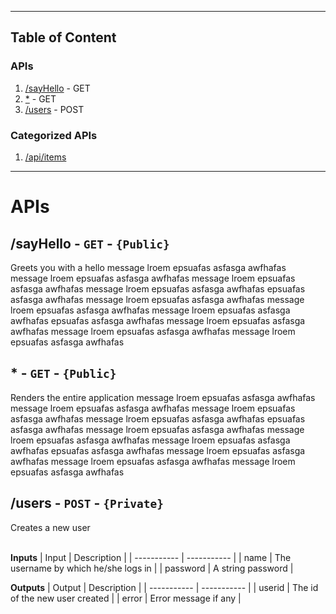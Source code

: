 
  ---
  ## Table of Content
  ### APIs 
1. [/sayHello](#sayHello) - GET
2. [*](#) - GET
3. [/users](#users) - POST
  ### Categorized APIs
  1. [/api/items](pages/api-items.md)
  
  ---
# APIs
<h2 id="sayHello"> <b>/sayHello</b> - <code>GET</code> - <code>{Public}</code></h2>
Greets you with a hello message lroem epsuafas asfasga awfhafas message lroem epsuafas asfasga awfhafas message lroem epsuafas asfasga awfhafas message lroem epsuafas asfasga awfhafas epsuafas asfasga awfhafas message lroem epsuafas asfasga awfhafas message lroem epsuafas asfasga awfhafas message lroem epsuafas asfasga awfhafas epsuafas asfasga awfhafas message lroem epsuafas asfasga awfhafas message lroem epsuafas asfasga awfhafas message lroem epsuafas asfasga awfhafas
<h2 id=""> <b>*</b> - <code>GET</code> - <code>{Public}</code></h2>
Renders the entire application message lroem epsuafas asfasga awfhafas message lroem epsuafas asfasga awfhafas message lroem epsuafas asfasga awfhafas message lroem epsuafas asfasga awfhafas epsuafas asfasga awfhafas message lroem epsuafas asfasga awfhafas message lroem epsuafas asfasga awfhafas message lroem epsuafas asfasga awfhafas epsuafas asfasga awfhafas message lroem epsuafas asfasga awfhafas message lroem epsuafas asfasga awfhafas message lroem epsuafas asfasga awfhafas
<h2 id="users"> <b>/users</b> - <code>POST</code> - <code>{Private}</code></h2>
Creates a new user
<br><br>

**Inputs**
| Input      | Description |
| ----------- | ----------- |
| name | The username by which he/she logs in |
| password | A string password |
  <br>
      
  **Outputs**
  | Output      | Description |
  | ----------- | ----------- |
| userid | The id of the new user created |
| error | Error message if any |